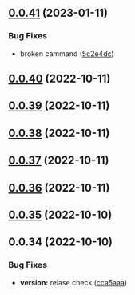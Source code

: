 

## [0.0.41](https://github.com/akbaruddin/components-gauge/compare/0.0.40...0.0.41) (2023-01-11)


### Bug Fixes

* broken cammand ([5c2e4dc](https://github.com/akbaruddin/components-gauge/commit/5c2e4dcd120192e2c0a8b762a719b85ec961d647))

## [0.0.40](https://github.com/akbaruddin/components-gauge/compare/0.0.35...0.0.40) (2022-10-11)

## [0.0.39](https://github.com/akbaruddin/components-gauge/compare/0.0.35...0.0.39) (2022-10-11)

## [0.0.38](https://github.com/akbaruddin/components-gauge/compare/0.0.35...0.0.38) (2022-10-11)

## [0.0.37](https://github.com/akbaruddin/components-gauge/compare/0.0.35...0.0.37) (2022-10-11)

## [0.0.36](https://github.com/akbaruddin/components-gauge/compare/0.0.35...0.0.36) (2022-10-11)

## [0.0.35](https://github.com/akbaruddin/components-gauge/compare/0.0.34...0.0.35) (2022-10-10)

## 0.0.34 (2022-10-10)


### Bug Fixes

* **version:** relase check ([cca5aaa](https://github.com/akbaruddin/components-guage/commit/cca5aaad0a1709c3e836cb2e064a7ab6c406aa47))